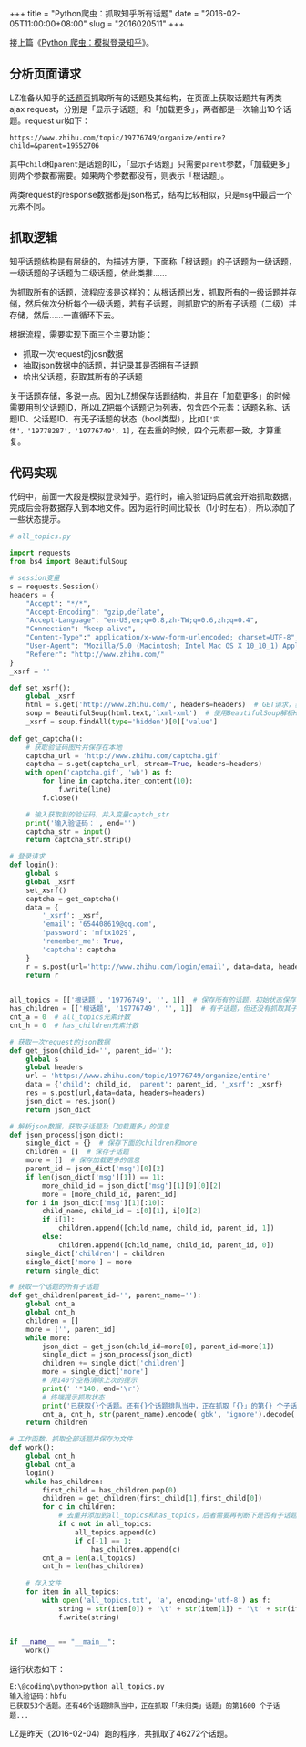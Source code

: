 +++
title = "Python爬虫：抓取知乎所有话题"
date = "2016-02-05T11:00:00+08:00"
slug = "2016020511"
+++

接上篇《[Python 爬虫：模拟登录知乎](/blog/2016012013.html)》。

## 分析页面请求

LZ准备从知乎的[话题页][U2]抓取所有的话题及其结构，在页面上获取话题共有两类ajax request，分别是「显示子话题」和「加载更多」，两者都是一次输出10个话题。request url如下：

```
https://www.zhihu.com/topic/19776749/organize/entire?child=&parent=19552706
```

其中`child`和`parent`是话题的ID，「显示子话题」只需要`parent`参数，「加载更多」则两个参数都需要。如果两个参数都没有，则表示「根话题」。

两类request的response数据都是json格式，结构比较相似，只是`msg`中最后一个元素不同。

## 抓取逻辑

知乎话题结构是有层级的，为描述方便，下面称「根话题」的子话题为一级话题，一级话题的子话题为二级话题，依此类推……

为抓取所有的话题，流程应该是这样的：从根话题出发，抓取所有的一级话题并存储，然后依次分析每个一级话题，若有子话题，则抓取它的所有子话题（二级）并存储，然后……一直循环下去。

根据流程，需要实现下面三个主要功能：

* 抓取一次request的josn数据
* 抽取json数据中的话题，并记录其是否拥有子话题
* 给出父话题，获取其所有的子话题

关于话题存储，多说一点。因为LZ想保存话题结构，并且在「加载更多」的时候需要用到父话题ID，所以LZ把每个话题记为列表，包含四个元素：话题名称、话题ID、父话题ID、有无子话题的状态（bool类型），比如`['实体'，'19778287'，'19776749'，1]`，在去重的时候，四个元素都一致，才算重复。

## 代码实现

代码中，前面一大段是模拟登录知乎。运行时，输入验证码后就会开始抓取数据，完成后会将数据存入到本地文件。因为运行时间比较长（1小时左右），所以添加了一些状态提示。

```python
# all_topics.py

import requests
from bs4 import BeautifulSoup

# session变量
s = requests.Session()
headers = {
    "Accept": "*/*",
    "Accept-Encoding": "gzip,deflate",
    "Accept-Language": "en-US,en;q=0.8,zh-TW;q=0.6,zh;q=0.4",
    "Connection": "keep-alive",
    "Content-Type":" application/x-www-form-urlencoded; charset=UTF-8",
    "User-Agent": "Mozilla/5.0 (Macintosh; Intel Mac OS X 10_10_1) AppleWebKit/537.36 (KHTML, like Gecko) Chrome/38.0.2125.111 Safari/537.36",
    "Referer": "http://www.zhihu.com/"
}
_xsrf = ''

def set_xsrf():
    global _xsrf
    html = s.get('http://www.zhihu.com/', headers=headers)  # GET请求，获取一个响应对象
    soup = BeautifulSoup(html.text,'lxml-xml')  # 使用BeautifulSoup解析HTML
    _xsrf = soup.findAll(type='hidden')[0]['value']
 
def get_captcha():    
    # 获取验证码图片并保存在本地
    captcha_url = 'http://www.zhihu.com/captcha.gif'
    captcha = s.get(captcha_url, stream=True, headers=headers)
    with open('captcha.gif', 'wb') as f:
        for line in captcha.iter_content(10):
            f.write(line)
        f.close()

    # 输入获取到的验证码，并入变量captch_str
    print('输入验证码：', end='')
    captcha_str = input()
    return captcha_str.strip()

# 登录请求
def login():
    global s
    global _xsrf
    set_xsrf()
    captcha = get_captcha()
    data = {
        '_xsrf': _xsrf,
        'email': '654408619@qq.com',
        'password': 'mftx1029',
        'remember_me': True,
        'captcha': captcha
    }
    r = s.post(url='http://www.zhihu.com/login/email', data=data, headers=headers)
    return r

    
all_topics = [['根话题', '19776749', '', 1]]  # 保存所有的话题，初始状态保存根话题
has_children = [['根话题', '19776749', '', 1]]  # 有子话题，但还没有抓取其子话题。初始状态保存根话题
cnt_a = 0  # all_topics元素计数
cnt_h = 0  # has_children元素计数

# 获取一次request的json数据
def get_json(child_id='', parent_id=''):
    global s
    global headers
    url = 'https://www.zhihu.com/topic/19776749/organize/entire'
    data = {'child': child_id, 'parent': parent_id, '_xsrf': _xsrf}
    res = s.post(url,data=data, headers=headers)
    json_dict = res.json()
    return json_dict

# 解析json数据，获取子话题及「加载更多」的信息   
def json_process(json_dict):
    single_dict = {}  # 保存下面的children和more
    children = []  # 保存子话题
    more = []  # 保存加载更多的信息
    parent_id = json_dict['msg'][0][2]
    if len(json_dict['msg'][1]) == 11:
        more_child_id = json_dict['msg'][1][9][0][2]
        more = [more_child_id, parent_id]
    for i in json_dict['msg'][1][:10]:
        child_name, child_id = i[0][1], i[0][2]
        if i[1]:
            children.append([child_name, child_id, parent_id, 1])
        else:
            children.append([child_name, child_id, parent_id, 0])
    single_dict['children'] = children
    single_dict['more'] = more
    return single_dict

# 获取一个话题的所有子话题
def get_children(parent_id='', parent_name=''):
    global cnt_a
    global cnt_h
    children = []
    more = ['', parent_id]
    while more:
        json_dict = get_json(child_id=more[0], parent_id=more[1])
        single_dict = json_process(json_dict)
        children += single_dict['children']
        more = single_dict['more']
        # 用140个空格清除上次的提示
        print(' '*140, end='\r')
        # 终端提示抓取状态
        print('已获取{}个话题。还有{}个话题排队当中，正在抓取「{}」的第{} 个子话题...'.format(\
        cnt_a, cnt_h, str(parent_name).encode('gbk', 'ignore').decode('gbk'), len(children)), end='\r')
    return children

# 工作函数，抓取全部话题并保存为文件    
def work():
    global cnt_h
    global cnt_a
    login()
    while has_children:
        first_child = has_children.pop(0)
        children = get_children(first_child[1],first_child[0])
        for c in children:
            # 去重并添加到all_topics和has_topics，后者需要再判断下是否有子话题
            if c not in all_topics:
                all_topics.append(c)
                if c[-1] == 1:
                    has_children.append(c)
        cnt_a = len(all_topics)
        cnt_h = len(has_children)
    
    # 存入文件
    for item in all_topics:
        with open('all_topics.txt', 'a', encoding='utf-8') as f:
            string = str(item[0]) + '\t' + str(item[1]) + '\t' + str(item[2]) + '\t' + str(item[3]) + '\n'
            f.write(string)
            

if __name__ == "__main__":
    work()
```


运行状态如下：

```
E:\@coding\python>python all_topics.py
输入验证码：hbfu
已获取53个话题。还有46个话题排队当中，正在抓取「「未归类」话题」的第1600 个子话题...
```

LZ是昨天（2016-02-04）跑的程序，共抓取了46272个话题。

[U2]: https://www.zhihu.com/topic/19776749/organize/entire

